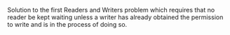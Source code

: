 Solution to the first Readers and Writers problem which requires that no reader be kept waiting unless a writer has already obtained the permission to write and is in the process of doing so.
